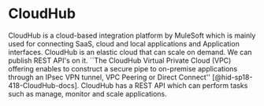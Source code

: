 CloudHub
========

CloudHub is a cloud-based integration platform by MuleSoft which is
mainly used for connecting SaaS, cloud and local applications and
Application interfaces. CloudHub is an elastic cloud that can scale on
demand. We can publish REST API's on it. ``The CloudHub Virtual Private
Cloud (VPC) offering enables to construct a secure pipe to on-premise
applications through an IPsec VPN tunnel, VPC Peering or Direct Connect''
[@hid-sp18-418-CloudHub-docs]. CloudHub has a REST API which can perform
tasks such as manage, monitor and scale applications.
